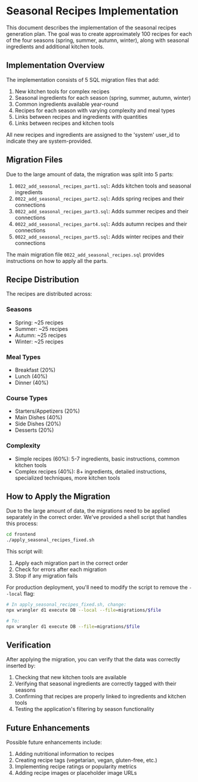 # Seasonal Recipes Implementation

This document describes the implementation of the seasonal recipes generation plan. The goal was to create approximately 100 recipes for each of the four seasons (spring, summer, autumn, winter), along with seasonal ingredients and additional kitchen tools.

## Implementation Overview

The implementation consists of 5 SQL migration files that add:

1. New kitchen tools for complex recipes
2. Seasonal ingredients for each season (spring, summer, autumn, winter)
3. Common ingredients available year-round
4. Recipes for each season with varying complexity and meal types
5. Links between recipes and ingredients with quantities
6. Links between recipes and kitchen tools

All new recipes and ingredients are assigned to the 'system' user_id to indicate they are system-provided.

## Migration Files

Due to the large amount of data, the migration was split into 5 parts:

1. `0022_add_seasonal_recipes_part1.sql`: Adds kitchen tools and seasonal ingredients
2. `0022_add_seasonal_recipes_part2.sql`: Adds spring recipes and their connections
3. `0022_add_seasonal_recipes_part3.sql`: Adds summer recipes and their connections
4. `0022_add_seasonal_recipes_part4.sql`: Adds autumn recipes and their connections
5. `0022_add_seasonal_recipes_part5.sql`: Adds winter recipes and their connections

The main migration file `0022_add_seasonal_recipes.sql` provides instructions on how to apply all the parts.

## Recipe Distribution

The recipes are distributed across:

### Seasons
- Spring: ~25 recipes
- Summer: ~25 recipes
- Autumn: ~25 recipes
- Winter: ~25 recipes

### Meal Types
- Breakfast (20%)
- Lunch (40%)
- Dinner (40%)

### Course Types
- Starters/Appetizers (20%)
- Main Dishes (40%)
- Side Dishes (20%)
- Desserts (20%)

### Complexity
- Simple recipes (60%): 5-7 ingredients, basic instructions, common kitchen tools
- Complex recipes (40%): 8+ ingredients, detailed instructions, specialized techniques, more kitchen tools

## How to Apply the Migration

Due to the large amount of data, the migrations need to be applied separately in the correct order. We've provided a shell script that handles this process:

```bash
cd frontend
./apply_seasonal_recipes_fixed.sh
```

This script will:
1. Apply each migration part in the correct order
2. Check for errors after each migration
3. Stop if any migration fails

For production deployment, you'll need to modify the script to remove the `--local` flag:

```bash
# In apply_seasonal_recipes_fixed.sh, change:
npx wrangler d1 execute DB --local --file=migrations/$file

# To:
npx wrangler d1 execute DB --file=migrations/$file
```

## Verification

After applying the migration, you can verify that the data was correctly inserted by:

1. Checking that new kitchen tools are available
2. Verifying that seasonal ingredients are correctly tagged with their seasons
3. Confirming that recipes are properly linked to ingredients and kitchen tools
4. Testing the application's filtering by season functionality

## Future Enhancements

Possible future enhancements include:

1. Adding nutritional information to recipes
2. Creating recipe tags (vegetarian, vegan, gluten-free, etc.)
3. Implementing recipe ratings or popularity metrics
4. Adding recipe images or placeholder image URLs